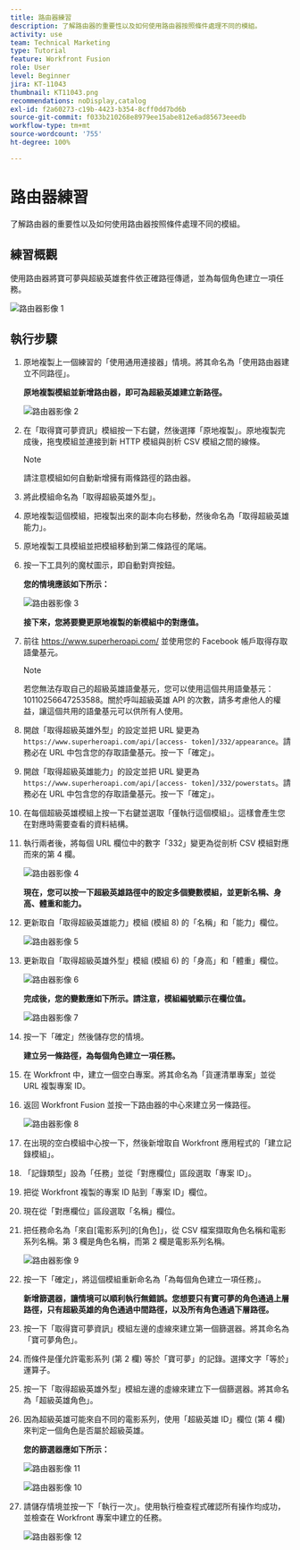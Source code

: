 ```yaml
---
title: 路由器練習
description: 了解路由器的重要性以及如何使用路由器按照條件處理不同的模組。
activity: use
team: Technical Marketing
type: Tutorial
feature: Workfront Fusion
role: User
level: Beginner
jira: KT-11043
thumbnail: KT11043.png
recommendations: noDisplay,catalog
exl-id: f2a60273-c19b-4423-b354-8cff0dd7bd6b
source-git-commit: f033b210268e8979ee15abe812e6ad85673eeedb
workflow-type: tm+mt
source-wordcount: '755'
ht-degree: 100%

---
```


# 路由器練習

了解路由器的重要性以及如何使用路由器按照條件處理不同的模組。

## 練習概觀

使用路由器將寶可夢與超級英雄套件依正確路徑傳遞，並為每個角色建立一項任務。

![路由器影像 1](../12-exercises/assets/routers-walkthrough-1.png)

## 執行步驟

1. 原地複製上一個練習的「使用通用連接器」情境。將其命名為「使用路由器建立不同路徑」。

   **原地複製模組並新增路由器，即可為超級英雄建立新路徑。**

   ![路由器影像 2](../12-exercises/assets/routers-walkthrough-2.png)

1. 在「取得寶可夢資訊」模組按一下右鍵，然後選擇「原地複製」。原地複製完成後，拖曳模組並連接到新 HTTP 模組與剖析 CSV 模組之間的線條。

   >[!NOTE]
   >
   > 請注意模組如何自動新增擁有兩條路徑的路由器。

1. 將此模組命名為「取得超級英雄外型」。
1. 原地複製這個模組，把複製出來的副本向右移動，然後命名為「取得超級英雄能力」。
1. 原地複製工具模組並把模組移動到第二條路徑的尾端。
1. 按一下工具列的魔杖圖示，即自動對齊按鈕。

   **您的情境應該如下所示：**

   ![路由器影像 3](../12-exercises/assets/routers-walkthrough-3.png)

   **接下來，您將要變更原地複製的新模組中的對應值。**

1. 前往 <https://www.superheroapi.com/> 並使用您的 Facebook 帳戶取得存取語彙基元。

   >[!NOTE]
   >
   >若您無法存取自己的超級英雄語彙基元，您可以使用這個共用語彙基元：10110256647253588。關於呼叫超級英雄 API 的次數，請多考慮他人的權益，讓這個共用的語彙基元可以供所有人使用。

1. 開啟「取得超級英雄外型」的設定並把 URL 變更為 `https://www.superheroapi.com/api/[access- token]/332/appearance`。請務必在 URL 中包含您的存取語彙基元。按一下「確定」。
1. 開啟「取得超級英雄能力」的設定並把 URL 變更為 `https://www.superheroapi.com/api/[access- token]/332/powerstats`。請務必在 URL 中包含您的存取語彙基元。按一下「確定」。
1. 在每個超級英雄模組上按一下右鍵並選取「僅執行這個模組」。這樣會產生您在對應時需要查看的資料結構。
1. 執行兩者後，將每個 URL 欄位中的數字「332」變更為從剖析 CSV 模組對應而來的第 4 欄。

   ![路由器影像 4](../12-exercises/assets/routers-walkthrough-4.png)

   **現在，您可以按一下超級英雄路徑中的設定多個變數模組，並更新名稱、身高、體重和能力。**

1. 更新取自「取得超級英雄能力」模組 (模組 8) 的「名稱」和「能力」欄位。

   ![路由器影像 5](../12-exercises/assets/routers-walkthrough-5.png)

1. 更新取自「取得超級英雄外型」模組 (模組 6) 的「身高」和「體重」欄位。

   ![路由器影像 6](../12-exercises/assets/routers-walkthrough-6.png)

   **完成後，您的變數應如下所示。請注意，模組編號顯示在欄位值。**

   ![路由器影像 7](../12-exercises/assets/routers-walkthrough-7.png)

1. 按一下「確定」然後儲存您的情境。

   **建立另一條路徑，為每個角色建立一項任務。**

1. 在 Workfront 中，建立一個空白專案。將其命名為「貨運清單專案」並從 URL 複製專案 ID。
1. 返回 Workfront Fusion 並按一下路由器的中心來建立另一條路徑。

   ![路由器影像 8](../12-exercises/assets/routers-walkthrough-8.png)

1. 在出現的空白模組中心按一下，然後新增取自 Workfront 應用程式的「建立記錄模組」。
1. 「記錄類型」設為「任務」並從「對應欄位」區段選取「專案 ID」。
1. 把從 Workfront 複製的專案 ID 貼到「專案 ID」欄位。
1. 現在從「對應欄位」區段選取「名稱」欄位。
1. 把任務命名為「來自[電影系列]的[角色]」，從 CSV 檔案擷取角色名稱和電影系列名稱。第 3 欄是角色名稱，而第 2 欄是電影系列名稱。

   ![路由器影像 9](../12-exercises/assets/routers-walkthrough-9.png)

1. 按一下「確定」，將這個模組重新命名為「為每個角色建立一項任務」。

   **新增篩選器，讓情境可以順利執行無錯誤。您想要只有寶可夢的角色通過上層路徑，只有超級英雄的角色通過中間路徑，以及所有角色通過下層路徑。**

1. 按一下「取得寶可夢資訊」模組左邊的虛線來建立第一個篩選器。將其命名為「寶可夢角色」。
1. 而條件是僅允許電影系列 (第 2 欄) 等於「寶可夢」的記錄。選擇文字「等於」運算子。
1. 按一下「取得超級英雄外型」模組左邊的虛線來建立下一個篩選器。將其命名為「超級英雄角色」。
1. 因為超級英雄可能來自不同的電影系列，使用「超級英雄 ID」欄位 (第 4 欄) 來判定一個角色是否屬於超級英雄。

   **您的篩選器應如下所示：**

   ![路由器影像 11](../12-exercises/assets/routers-walkthrough-11.png)

   ![路由器影像 10](../12-exercises/assets/routers-walkthrough-10.png)

1. 請儲存情境並按一下「執行一次」。使用執行檢查程式確認所有操作均成功，並檢查在 Workfront 專案中建立的任務。

   ![路由器影像 12](../12-exercises/assets/routers-walkthrough-12.png)
